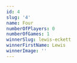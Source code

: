 ```yaml
---
id: 4
slug: '4'
name: Four
numberOfPlayers: 0
numberOfGames: 1
winnerSlug: lewis-eckett
winnerFirstName: Lewis
winnerImage: ''
---
```

